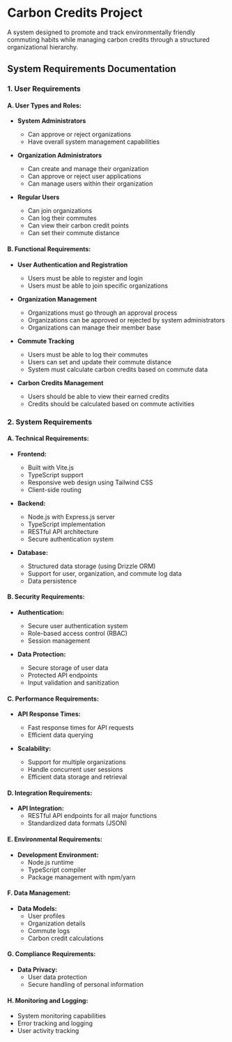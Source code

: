 # Carbon Credits Project

A system designed to promote and track environmentally friendly commuting habits while managing carbon credits through a structured organizational hierarchy.

## System Requirements Documentation

### 1. User Requirements
   
#### A. User Types and Roles:
- **System Administrators**
  * Can approve or reject organizations
  * Have overall system management capabilities
   
- **Organization Administrators**
  * Can create and manage their organization
  * Can approve or reject user applications
  * Can manage users within their organization
   
- **Regular Users**
  * Can join organizations
  * Can log their commutes
  * Can view their carbon credit points
  * Can set their commute distance

#### B. Functional Requirements:
- **User Authentication and Registration**
  * Users must be able to register and login
  * Users must be able to join specific organizations
   
- **Organization Management**
  * Organizations must go through an approval process
  * Organizations can be approved or rejected by system administrators
  * Organizations can manage their member base
   
- **Commute Tracking**
  * Users must be able to log their commutes
  * Users can set and update their commute distance
  * System must calculate carbon credits based on commute data
   
- **Carbon Credits Management**
  * Users should be able to view their earned credits
  * Credits should be calculated based on commute activities

### 2. System Requirements

#### A. Technical Requirements:
- **Frontend:**
  * Built with Vite.js
  * TypeScript support
  * Responsive web design using Tailwind CSS
  * Client-side routing
   
- **Backend:**
  * Node.js with Express.js server
  * TypeScript implementation
  * RESTful API architecture
  * Secure authentication system
   
- **Database:**
  * Structured data storage (using Drizzle ORM)
  * Support for user, organization, and commute log data
  * Data persistence
   
#### B. Security Requirements:
- **Authentication:**
  * Secure user authentication system
  * Role-based access control (RBAC)
  * Session management
   
- **Data Protection:**
  * Secure storage of user data
  * Protected API endpoints
  * Input validation and sanitization
   
#### C. Performance Requirements:
- **API Response Times:**
  * Fast response times for API requests
  * Efficient data querying
   
- **Scalability:**
  * Support for multiple organizations
  * Handle concurrent user sessions
  * Efficient data storage and retrieval
   
#### D. Integration Requirements:
- **API Integration:**
  * RESTful API endpoints for all major functions
  * Standardized data formats (JSON)
   
#### E. Environmental Requirements:
- **Development Environment:**
  * Node.js runtime
  * TypeScript compiler
  * Package management with npm/yarn
   
#### F. Data Management:
- **Data Models:**
  * User profiles
  * Organization details
  * Commute logs
  * Carbon credit calculations
   
#### G. Compliance Requirements:
- **Data Privacy:**
  * User data protection
  * Secure handling of personal information
   
#### H. Monitoring and Logging:
- System monitoring capabilities
- Error tracking and logging
- User activity tracking 